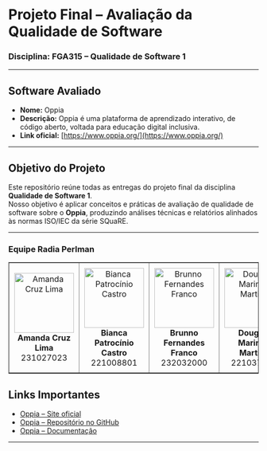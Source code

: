 # Projeto Final – Avaliação da Qualidade de Software  
### Disciplina: FGA315 – Qualidade de Software 1  

---

## Software Avaliado
- **Nome:** Oppia  
- **Descrição:** Oppia é uma plataforma de aprendizado interativo, de código aberto, voltada para educação digital inclusiva.  
- **Link oficial:** [https://www.oppia.org/](https://www.oppia.org/)

---

## Objetivo do Projeto
Este repositório reúne todas as entregas do projeto final da disciplina **Qualidade de Software 1**.  
Nosso objetivo é aplicar conceitos e práticas de avaliação de qualidade de software sobre o **Oppia**, produzindo análises técnicas e relatórios alinhados às normas ISO/IEC da série SQuaRE.

---

### Equipe Radia Perlman

<table border="1" style="border-collapse: collapse; width: 100%;">
  <tbody>
    <tr>
      <td align="center" style="padding: 10px;">
        <a href="https://github.com/mandicrz">
          <img src="https://github.com/mandicrz.png?size=120" width="120px;" alt="Amanda Cruz Lima"/>
        </a>
        <br />
        <b>Amanda Cruz Lima</b>
        <br />
        231027023
      </td>
      <td align="center" style="padding: 10px;">
        <a href="https://github.com/BiancaPatrocinio7">
          <img src="https://github.com/BiancaPatrocinio7.png?size=120" width="120px;" alt="Bianca Patrocínio Castro"/>
        </a>
        <br />
        <b>Bianca Patrocínio Castro</b>
        <br />
        221008801
      </td>
      <td align="center" style="padding: 10px;">
        <a href="https://github.com/brunnoff">
          <img src="https://github.com/brunnoff.png?size=120" width="120px;" alt="Brunno Fernandes Franco"/>
        </a>
        <br />
        <b>Brunno Fernandes Franco</b>
        <br />
        232032000
      </td>
      <td align="center" style="padding: 10px;">
        <a href="https://github.com/M4RINH0">
          <img src="https://github.com/M4RINH0.png?size=120" width="120px;" alt="Douglas Marinho Martins"/>
        </a>
        <br />
        <b>Douglas Marinho Martins</b>
        <br />
        221037465
      </td>
      <td align="center" style="padding: 10px;">
        <a href="https://github.com/bolzanMGB">
          <img src="https://github.com/bolzanMGB.png?size=120" width="120px;" alt="Othavio Araujo Bolzan"/>
        </a>
        <br />
        <b>Othavio Araujo Bolzan</b>
        <br />
        231039150
      </td>
      <td align="center" style="padding: 10px;">
        <a href="https://github.com/pedrolucasdourado">
          <img src="https://github.com/pedrolucasdourado.png?size=120" width="120px;" alt="Pedro Lucas Dourado Santos"/>
        </a>
        <br />
        <b>Pedro Lucas Dourado Santos</b>
        <br />
        211039680
      </td>
    </tr>
  </tbody>
</table>

## Links Importantes
- [Oppia – Site oficial](https://www.oppia.org/)
- [Oppia – Repositório no GitHub](https://github.com/oppia)
- [Oppia – Documentação](https://oppia.github.io/#/)
---
